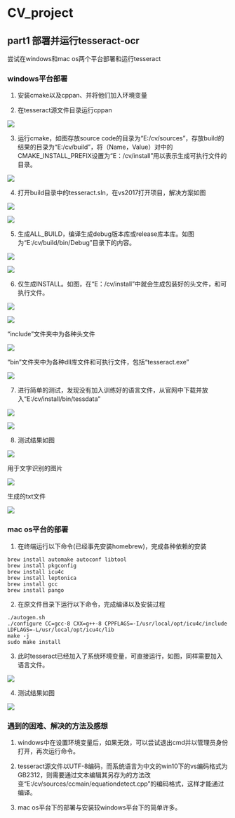 # CV_project

## part1 部署并运行tesseract-ocr

尝试在windows和mac os两个平台部署和运行tesseract

### windows平台部署

1. 安装cmake以及cppan、并将他们加入环境变量

2. 在tesseract源文件目录运行cppan

![](https://github.com/Fanglouhao/cv_project/blob/master/pngForMd/win1.png)

3. 运行cmake，如图存放source code的目录为“E:/cv/sources”，存放build的结果的目录为“E:/cv/build”，将（Name，Value）对中的CMAKE\_INSTALL\_PREFIX设置为“E：/cv/install”用以表示生成可执行文件的目录。

![](https://github.com/Fanglouhao/cv_project/blob/master/pngForMd/win2.png)

4. 打开build目录中的tesseract.sln，在vs2017打开项目，解决方案如图

![](https://github.com/Fanglouhao/cv_project/blob/master/pngForMd/win3.png)

![](https://github.com/Fanglouhao/cv_project/blob/master/pngForMd/win4.png)

5. 生成ALL_BUILD，编译生成debug版本库或release库本库。如图为“E:/cv/build/bin/Debug”目录下的内容。

![](https://github.com/Fanglouhao/cv_project/blob/master/pngForMd/win5.png)

![](https://github.com/Fanglouhao/cv_project/blob/master/pngForMd/win6.png)

6. 仅生成INSTALL。如图，在“E：/cv/install”中就会生成包装好的头文件，和可执行文件。

![](https://github.com/Fanglouhao/cv_project/blob/master/pngForMd/win7.png)

![](https://github.com/Fanglouhao/cv_project/blob/master/pngForMd/win8.png)

“include”文件夹中为各种头文件

![](https://github.com/Fanglouhao/cv_project/blob/master/pngForMd/win9.png)

“bin”文件夹中为各种dll库文件和可执行文件，包括“tesseract.exe”

![](https://github.com/Fanglouhao/cv_project/blob/master/pngForMd/win10.png)

7. 进行简单的测试，发现没有加入训练好的语言文件，从官网中下载并放入“E:/cv/install/bin/tessdata”

![](https://github.com/Fanglouhao/cv_project/blob/master/pngForMd/win11.png)

![](https://github.com/Fanglouhao/cv_project/blob/master/pngForMd/win12.png)

8. 测试结果如图

![](https://github.com/Fanglouhao/cv_project/blob/master/pngForMd/win13.png)

用于文字识别的图片

![](https://github.com/Fanglouhao/cv_project/blob/master/pngForMd/win14.png)

生成的txt文件

![](https://github.com/Fanglouhao/cv_project/blob/master/pngForMd/win15.png)

### mac os平台的部署

1. 在终端运行以下命令(已经事先安装homebrew)，完成各种依赖的安装

```
brew install automake autoconf libtool
brew install pkgconfig
brew install icu4c
brew install leptonica
brew install gcc
brew install pango
```

2. 在原文件目录下运行以下命令，完成编译以及安装过程

```
./autogen.sh
./configure CC=gcc-8 CXX=g++-8 CPPFLAGS=-I/usr/local/opt/icu4c/include LDFLAGS=-L/usr/local/opt/icu4c/lib
make -j
sudo make install 
```

3. 此时tesseract已经加入了系统环境变量，可直接运行，如图，同样需要加入语言文件。

![](https://github.com/Fanglouhao/cv_project/blob/master/pngForMd/mac1.png)

4. 测试结果如图

![](https://github.com/Fanglouhao/cv_project/blob/master/pngForMd/mac2.png)

### 遇到的困难、解决的方法及感想

1. windows中在设置环境变量后，如果无效，可以尝试退出cmd并以管理员身份打开，再次运行命令。

2. tesseract源文件以UTF-8编码，而系统语言为中文的win10下的vs编码格式为GB2312，则需要通过文本编辑其另存为的方法改变“E:/cv/sources/ccmain/equationdetect.cpp”的编码格式，这样才能通过编译。

3. mac os平台下的部署与安装较windows平台下的简单许多。
